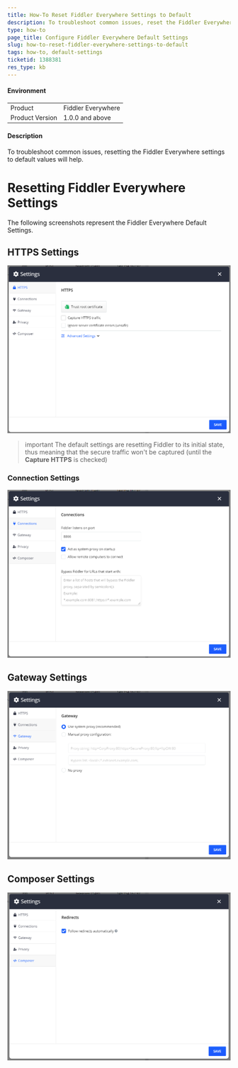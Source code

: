 ```yaml
---
title: How-To Reset Fiddler Everywhere Settings to Default
description: To troubleshoot common issues, reset the Fiddler Everywhere settings to default values
type: how-to
page_title: Configure Fiddler Everywhere Default Settings
slug: how-to-reset-fiddler-everywhere-settings-to-default
tags: how-to, default-settings
ticketid: 1388381
res_type: kb
---
```


#### Environment

|   |   |
|---|---|
| Product  | Fiddler Everywhere  |
| Product Version | 1.0.0 and above  |

#### Description

To troubleshoot common issues, resetting the Fiddler Everywhere settings to default values will help.

# Resetting Fiddler Everywhere Settings

The following screenshots represent the Fiddler Everywhere Default Settings.

## HTTPS Settings

![default https settings](../images/kb/default-settings/default-https-settings.png)

>important The default settings are resetting Fiddler to its initial state, thus meaning that the secure traffic won't be captured (until the **Capture HTTPS** is checked)

### Connection Settings

![default Connection settings](../images/kb/default-settings/default-connection-settings.png)

## Gateway Settings

![default Gateway settings](../images/kb/default-settings/default-gateway-settings.png)

## Composer Settings

![default Composer settings](../images/kb/default-settings/default-composer-settings.png)
